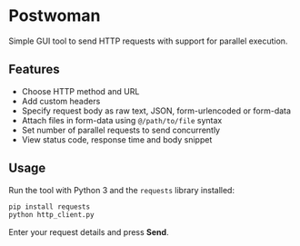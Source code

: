 # Postwoman

Simple GUI tool to send HTTP requests with support for parallel execution.

## Features
- Choose HTTP method and URL
- Add custom headers
- Specify request body as raw text, JSON, form-urlencoded or form-data
- Attach files in form-data using `@/path/to/file` syntax
- Set number of parallel requests to send concurrently
- View status code, response time and body snippet

## Usage
Run the tool with Python 3 and the `requests` library installed:

```bash
pip install requests
python http_client.py
```

Enter your request details and press **Send**.
